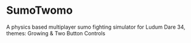 # SumoTwomo
A physics based multiplayer sumo fighting simulator for Ludum Dare 34, themes: Growing &amp; Two Button Controls
